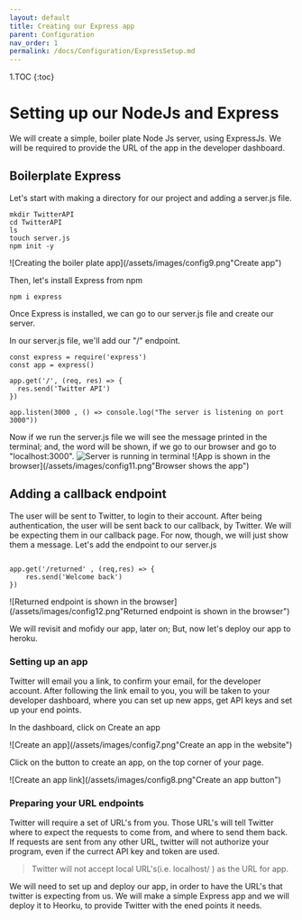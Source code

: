 ```yaml
---
layout: default
title: Creating our Express app
parent: Configuration
nav_order: 1
permalink: /docs/Configuration/ExpressSetup.md
---
```

1.TOC
{:toc}

# Setting up our NodeJs and Express
We will create a simple, boiler plate Node Js server, using ExpressJs. We will be required to provide the URL of the app in the developer dashboard.

## Boilerplate Express
Let's start with making a directory for our project and adding a server.js file.


```
mkdir TwitterAPI
cd TwitterAPI
ls
touch server.js
npm init -y
```
![Creating the boiler plate app](/assets/images/config9.png"Create app")

Then, let's install Express from npm
```
npm i express
```
Once Express is installed, we can go to our server.js file and create our server.

In our server.js file, we'll add our "/" endpoint.
```
const express = require('express')
const app = express()
 
app.get('/', (req, res) => {
  res.send('Twitter API')
})
 
app.listen(3000 , () => console.log("The server is listening on port 3000"))

```
Now if we run the server.js file we will see the message printed in the terminal; and, the word will be shown, if we go to our browser and go to "localhost:3000".
![Server is running in terminal](/assets/images/config10.png"Terminal")
![App is shown in the browser](/assets/images/config11.png"Browser shows the app")

## Adding a callback endpoint
The user will be sent to Twitter, to login to their account. After being authentication, the user will be sent back to our callback, by Twitter. We will be expecting them  in our callback page. For now, though, we will just show them a message.
Let's add the endpoint to our server.js

```

app.get('/returned' , (req,res) => {
    res.send('Welcome back')
})

```

![Returned endpoint is shown in the browser](/assets/images/config12.png"Returned endpoint is shown in the browser")

We will revisit and mofidy our app, later on; But, now let's deploy our app to heroku.

### Setting up an app
Twitter will email you a link, to confirm your email, for the developer account. After following the link email to you, you will be taken to your developer dashboard, where you can set up new apps, get API keys and set up your end points.

In the dashboard, click on Create an app

![Create an app](/assets/images/config7.png"Create an app in the website")

Click on the button to create an app, on the top corner of your page.

![Create an app link](/assets/images/config8.png"Create an app button")

### Preparing your URL endpoints

Twitter will require a set of URL's from you. Those URL's will tell Twitter where to expect the requests to come from, and where to send them back. If requests are sent from any other URL, twitter will not authorize your program, even if the currect API key and token are used.
> Twitter will not accept local URL's(i.e. localhost/ ) as the URL for app.

We will need to set up and deploy our app, in order to have the URL's that twitter is expecting from us. We will make a simple Express app and we will deploy it to Heorku, to provide Twitter with the ened points it needs.

